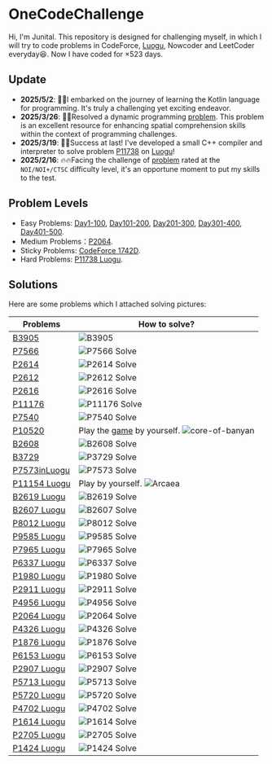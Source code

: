 # OneCodeChallenge

Hi, I'm Junital. This repository is designed for challenging myself, in which I will try to code problems in CodeForce, [Luogu](www.luogu.com.cn), Nowcoder and LeetCoder everyday😆. Now I have coded for $\times 523$ days.

## Update

- **2025/5/2**: 💪💪I embarked on the journey of learning the Kotlin language for programming. It's truly a challenging yet exciting endeavor.
- **2025/3/26**: 🤔🤔Resolved a dynamic programming [problem](./Day441-450/Day449/P7566inLuogu.cpp). This problem is an excellent resource for enhancing spatial comprehension skills within the context of programming challenges.
- **2025/3/19**: 🎉🎉Success at last! I've developed a small C++ compiler and interpreter to solve problem [P11738](./Day441-450/Day442/P11738inLuogu.cpp) on [Luogu](https://www.luogu.com.cn/problem/P11738)!
- **2025/2/16**: 🔥🔥Facing the challenge of [problem](https://www.luogu.com.cn/problem/P11738) rated at the `NOI/NOI+/CTSC` difficulty level, it's an opportune moment to put my skills to the test.

## Problem Levels

- Easy Problems: [Day1-100](./Day1-100/), [Day101-200](./Day101-200/), [Day201-300](./Day201-300/), [Day301-400](./Day301-400/), [Day401-500](./Day401-500/).
- Medium Problems：[P2064](./Day1-100/Day81-90/Day88/P1319inLuogu.cpp).
- Sticky Problems: [CodeForce 1742D](./Day1-100/Day71-80/Day75/1742DinCodeForce.cpp).
- Hard Problems: [P11738 Luogu](./Day442/P11738inLuogu.cpp).

## Solutions

Here are some problems which I attached solving pictures:

| Problems                                                | How to solve?                                                                                                                        |
| ------------------------------------------------------- | ------------------------------------------------------------------------------------------------------------------------------------ |
| [B3905](https://www.luogu.com.cn/problem/B3905)         | ![B3905](./Day451-460/Day458/B3905%20Solve.svg)                                                                                      |
| [P7566](https://www.luogu.com.cn/problem/P7566)         | ![P7566 Solve](./Day441-450/Day449/P7566%20Solve.png)                                                                                |
| [P2614](https://www.luogu.com.cn/problem/P2614)         | ![P2614 Solve](./Day441-450/Day441/B2614%20Solve.svg)                                                                                |
| [P2612](https://www.luogu.com.cn/problem/P2612)         | ![P2612 Solve](./Day431-440/Day440/B2612%20Solve.svg)                                                                                |
| [P2616](https://www.luogu.com.cn/problem/P2616)         | ![P2616 Solve](./Day431-440/Day438/B2616inLuogu%20Solve.svg)                                                                         |
| [P11176](https://www.luogu.com.cn/problem/P11176)       | ![P11176 Solve](./Day301-400/Day371-380/Day373/P11176%20Solve.svg)                                                                   |
| [P7540](https://www.luogu.com.cn/problem/P7540)         | ![P7540 Solve](./Day301-400/Day341-350/Day350/P7540%20Solve.svg)                                                                     |
| [P10520](https://www.luogu.com.cn/problem/P10520)       | Play the [game](https://core-of-banyan.github.io/) by yourself. ![core-of-banyan](./Day301-400/Day331-340/Day337/core-of-banyan.png) |
| [B2608](https://www.luogu.com.cn/problem/B2608)         | ![B2608 Solve](./Day301-400/Day321-330/Day328/B2608%20Solve.svg)                                                                     |
| [B3729](https://www.luogu.com.cn/problem/B3729)         | ![P3729 Solve](./Day301-400/Day301-310/Day306/B3729%20Solve.svg)                                                                     |
| [P7573inLuogu](https://www.luogu.com.cn/problem/P7573)  | ![P7573 Solve](./Day201-300/Day281-290/Day287/P7573%20Solve.png)                                                                     |
| [P11154 Luogu](https://www.luogu.com.cn/problem/P11154) | Play by yourself. ![Arcaea](./Day201-300/Day271-280/Day280/arcaea.jpg)                                                               |
| [B2619 Luogu](https://www.luogu.com.cn/problem/B2619)   | ![B2619 Solve](./Day201-300/Day211-220/Day216/B2619%20Solve.svg)                                                                     |
| [B2607 Luogu](https://www.luogu.com.cn/problem/B2607)   | ![B2607 Solve](./Day201-300/Day211-220/Day212/B2607%20Solve.svg)                                                                     |
| [P8012 Luogu](https://www.luogu.com.cn/problem/P8012)   | ![P8012 Solve](./Day201-300/Day201-210/Day202/P8012%20Solve.svg)                                                                     |
| [P9585 Luogu](https://www.luogu.com.cn/problem/P9585)   | ![P9585 Solve](./Day101-200/Day191-120/Day197/P9585%20Solve.png)                                                                     |
| [P7965 Luogu](https://www.luogu.com.cn/problem/P7965)   | ![P7965 Solve](./Day101-200/Day181-190/Day183/P7695%20Solve.svg)                                                                     |
| [P6337 Luogu](https://www.luogu.com.cn/problem/P6337)   | ![P6337 Solve](./Day101-200/Day151-160/Day153/P6337%20Solve.svg)                                                                     |
| [P1980 Luogu](https://www.luogu.com.cn/problem/P1980)   | ![P1980 Solve](./Day101-200/Day141-150/Day146/P1980%20Solve.svg)                                                                     |
| [P2911 Luogu](https://www.luogu.com.cn/problem/P2911)   | ![P2911 Solve](./Day101-200/Day121-130/Day124/P2911%20Solve.svg)                                                                     |
| [P4956 Luogu](https://www.luogu.com.cn/problem/P4956)   | ![P4956 Solve](./Day1-100/Day21-30/Day22/P4956solve.svg)                                                                             |
| [P2064 Luogu](https://www.luogu.com.cn/problem/P2064)   | ![P2064 Solve](./Day1-100/Day81-90/Day88/P2064%20Solve.svg)                                                                          |
| [P4326 Luogu](https://www.luogu.com.cn/problem/P4326)   | ![P4326 Solve](./Day1-100/Day1-10/Day1/P4326inLuogu.svg)                                                                             |
| [P1876 Luogu](https://www.luogu.com.cn/problem/P1876)   | ![P1876 Solve](./Day1-100/Day61-70/Day63/Idea.svg)                                                                                   |
| [P6153 Luogu](https://www.luogu.com.cn/problem/P6153)   | ![P6153 Solve](./Day101-200/Day121-130/Day125/P6153%20Solve.svg)                                                                     |
| [P2907 Luogu](https://www.luogu.com.cn/problem/P2907)   | ![P2907 Solve](./Day1-100/Day61-70/Day66/Solve.svg)                                                                                  |
| [P5713 Luogu](https://www.luogu.com.cn/problem/P5713)   | ![P5713 Solve](./Day1-100/Day61-70/Day69/Solve.svg)                                                                                  |
| [P5720 Luogu](https://www.luogu.com.cn/problem/P5720)   | ![P5720 Solve](./Day1-100/Day71-80/Day71/Solve.svg)                                                                                  |
| [P4702 Luogu](https://www.luogu.com.cn/problem/P4702)   | ![P4702 Solve](./Day101-200/Day101-110/Day108/P4702%20Solve.svg)                                                                     |
| [P1614 Luogu](https://www.luogu.com.cn/problem/P1614)   | ![P1614 Solve](./Day101-200/Day101-110/Day110/P1614%20Solve.svg)                                                                     |
| [P2705 Luogu](https://www.luogu.com.cn/problem/P2705)   | ![P2705 Solve](./Day101-200/Day121-130/Day123/P2705%20Solve.svg)                                                                     |
| [P1424 Luogu](https://www.luogu.com.cn/problem/P1424)   | ![P1424 Solve](./Day101-200/Day141-150/Day141/P1424%20Solve.png)                                                                     |
